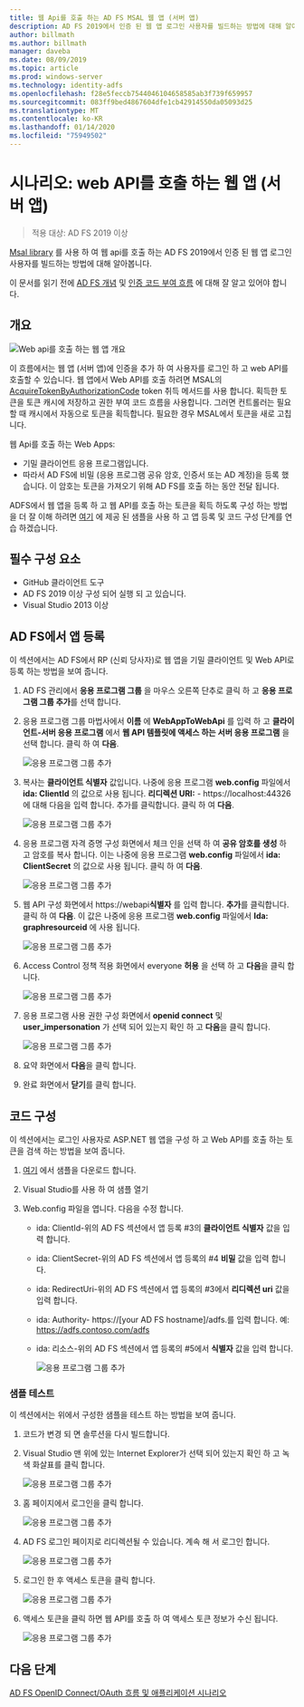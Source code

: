 ```yaml
---
title: 웹 Api를 호출 하는 AD FS MSAL 웹 앱 (서버 앱)
description: AD FS 2019에서 인증 된 웹 앱 로그인 사용자를 빌드하는 방법에 대해 알아봅니다.
author: billmath
ms.author: billmath
manager: daveba
ms.date: 08/09/2019
ms.topic: article
ms.prod: windows-server
ms.technology: identity-adfs
ms.openlocfilehash: f28e5feccb7544046104658585ab3f739f659957
ms.sourcegitcommit: 083ff9bed4867604dfe1cb42914550da05093d25
ms.translationtype: MT
ms.contentlocale: ko-KR
ms.lasthandoff: 01/14/2020
ms.locfileid: "75949502"
---
```

# <a name="scenario-web-app-server-app-calling-web-api"></a>시나리오: web API를 호출 하는 웹 앱 (서버 앱) 
>적용 대상: AD FS 2019 이상 
 
[Msal library](https://github.com/AzureAD/microsoft-authentication-library-for-dotnet/wiki) 를 사용 하 여 웹 api를 호출 하는 AD FS 2019에서 인증 된 웹 앱 로그인 사용자를 빌드하는 방법에 대해 알아봅니다.  
 
이 문서를 읽기 전에 [AD FS 개념](../ad-fs-openid-connect-oauth-concepts.md) 및 [인증 코드 부여 흐름](../../overview/ad-fs-openid-connect-oauth-flows-scenarios.md#authorization-code-grant-flow) 에 대해 잘 알고 있어야 합니다.
 
## <a name="overview"></a>개요 
 
![Web api를 호출 하는 웹 앱 개요](media/adfs-msal-web-app-web-api/webapp1.png)

이 흐름에서는 웹 앱 (서버 앱)에 인증을 추가 하 여 사용자를 로그인 하 고 web API를 호출할 수 있습니다. 웹 앱에서 Web API를 호출 하려면 MSAL의 [AcquireTokenByAuthorizationCode](https://docs.microsoft.com/dotnet/api/microsoft.identity.client.acquiretokenbyauthorizationcodeparameterbuilder?view=azure-dotnet) token 취득 메서드를 사용 합니다. 획득한 토큰을 토큰 캐시에 저장하고 권한 부여 코드 흐름을 사용합니다. 그러면 컨트롤러는 필요할 때 캐시에서 자동으로 토큰을 획득합니다. 필요한 경우 MSAL에서 토큰을 새로 고칩니다. 

웹 Api를 호출 하는 Web Apps: 


- 기밀 클라이언트 응용 프로그램입니다. 
- 따라서 AD FS에 비밀 (응용 프로그램 공유 암호, 인증서 또는 AD 계정)을 등록 했습니다. 이 암호는 토큰을 가져오기 위해 AD FS를 호출 하는 동안 전달 됩니다.  

ADFS에서 웹 앱을 등록 하 고 웹 API를 호출 하는 토큰을 획득 하도록 구성 하는 방법을 더 잘 이해 하려면 [여기](https://github.com/microsoft/adfs-sample-msal-dotnet-webapp-to-webapi) 에 제공 된 샘플을 사용 하 고 앱 등록 및 코드 구성 단계를 연습 하겠습니다.  

 
## <a name="pre-requisites"></a>필수 구성 요소 

- GitHub 클라이언트 도구 
- AD FS 2019 이상 구성 되어 실행 되 고 있습니다. 
- Visual Studio 2013 이상 
 
## <a name="app-registration-in-ad-fs"></a>AD FS에서 앱 등록 
이 섹션에서는 AD FS에서 RP (신뢰 당사자)로 웹 앱을 기밀 클라이언트 및 Web API로 등록 하는 방법을 보여 줍니다. 

  1. AD FS 관리에서 **응용 프로그램 그룹** 을 마우스 오른쪽 단추로 클릭 하 고 **응용 프로그램 그룹 추가**를 선택 합니다.  
  2. 응용 프로그램 그룹 마법사에서 **이름** 에 **WebAppToWebApi** 를 입력 하 고 **클라이언트-서버 응용 프로그램** 에서 **웹 API 템플릿에 액세스 하는 서버 응용 프로그램** 을 선택 합니다. 클릭 하 여 **다음**.  
  
      ![응용 프로그램 그룹 추가](media/adfs-msal-web-app-web-api/webapp2.png)
  
  3. 복사는 **클라이언트 식별자** 값입니다. 나중에 응용 프로그램 **web.config** 파일에서 **ida: ClientId** 의 값으로 사용 됩니다. **리디렉션 URI:**  - https://localhost:44326 에 대해 다음을 입력 합니다. 추가를 클릭합니다. 클릭 하 여 **다음**. 
  
      ![응용 프로그램 그룹 추가](media/adfs-msal-web-app-web-api/webapp3.png)
  
  4. 응용 프로그램 자격 증명 구성 화면에서 체크 인을 선택 하 여 **공유 암호를 생성** 하 고 암호를 복사 합니다. 이는 나중에 응용 프로그램 **web.config** 파일에서 **ida: ClientSecret** 의 값으로 사용 됩니다. 클릭 하 여 **다음**.  
  
      ![응용 프로그램 그룹 추가](media/adfs-msal-web-app-web-api/webapp4.png)
  
  5. 웹 API 구성 화면에서 https://webapi**식별자** 를 입력 합니다. **추가**를 클릭합니다. 클릭 하 여 **다음**. 이 값은 나중에 응용 프로그램 **web.config** 파일에서 **Ida: graphresourceid** 에 사용 됩니다. 
  
      ![응용 프로그램 그룹 추가](media/adfs-msal-web-app-web-api/webapp5.png)
  
  6. Access Control 정책 적용 화면에서 everyone **허용** 을 선택 하 고 **다음**을 클릭 합니다. 
  
      ![응용 프로그램 그룹 추가](media/adfs-msal-web-app-web-api/webapp6.png)
  
  7. 응용 프로그램 사용 권한 구성 화면에서 **openid connect** 및 **user_impersonation** 가 선택 되어 있는지 확인 하 고 **다음**을 클릭 합니다. 
  
      ![응용 프로그램 그룹 추가](media/adfs-msal-web-app-web-api/webapp7.png)
  
  8. 요약 화면에서 **다음**을 클릭 합니다. 
  
  9. 완료 화면에서 **닫기**를 클릭 합니다.



## <a name="code-configuration"></a>코드 구성 

이 섹션에서는 로그인 사용자로 ASP.NET 웹 앱을 구성 하 고 Web API를 호출 하는 토큰을 검색 하는 방법을 보여 줍니다. 

  1. [여기](https://github.com/microsoft/adfs-sample-msal-dotnet-webapp-to-webapi) 에서 샘플을 다운로드 합니다.   
  
  2. Visual Studio를 사용 하 여 샘플 열기 
  
  3. Web.config 파일을 엽니다. 다음을 수정 합니다. 
       - ida: ClientId-위의 AD FS 섹션에서 앱 등록 #3의 **클라이언트 식별자** 값을 입력 합니다. 
       - ida: ClientSecret-위의 AD FS 섹션에서 앱 등록의 #4 **비밀** 값을 입력 합니다. 
       - ida: RedirectUri-위의 AD FS 섹션에서 앱 등록의 #3에서 **리디렉션 uri** 값을 입력 합니다. 
       - ida: Authority- https://[your AD FS hostname]/adfs.를 입력 합니다. 예: https://adfs.contoso.com/adfs 
       - ida: 리소스-위의 AD FS 섹션에서 앱 등록의 #5에서 **식별자** 값을 입력 합니다. 
      
          ![응용 프로그램 그룹 추가](media/adfs-msal-web-app-web-api/webapp8.png)
 
 
### <a name="test-the-sample"></a>샘플 테스트 
이 섹션에서는 위에서 구성한 샘플을 테스트 하는 방법을 보여 줍니다. 

  1. 코드가 변경 되 면 솔루션을 다시 빌드합니다. 
  
  2. Visual Studio 맨 위에 있는 Internet Explorer가 선택 되어 있는지 확인 하 고 녹색 화살표를 클릭 합니다. 
  
      ![응용 프로그램 그룹 추가](media/adfs-msal-web-app-web-api/webapp9.png)

  3. 홈 페이지에서 로그인을 클릭 합니다. 
  
      ![응용 프로그램 그룹 추가](media/adfs-msal-web-app-web-api/webapp10.png)

  4. AD FS 로그인 페이지로 리디렉션될 수 있습니다. 계속 해 서 로그인 합니다. 
  
      ![응용 프로그램 그룹 추가](media/adfs-msal-web-app-web-api/webapp11.png)

  5. 로그인 한 후 액세스 토큰을 클릭 합니다.  
  
      ![응용 프로그램 그룹 추가](media/adfs-msal-web-app-web-api/webapp12.png)

  6. 액세스 토큰을 클릭 하면 웹 API를 호출 하 여 액세스 토큰 정보가 수신 됩니다. 
  
      ![응용 프로그램 그룹 추가](media/adfs-msal-web-app-web-api/webapp13.png)
 
 ## <a name="next-steps"></a>다음 단계
[AD FS OpenID Connect/OAuth 흐름 및 애플리케이션 시나리오](../../overview/ad-fs-openid-connect-oauth-flows-scenarios.md)
 